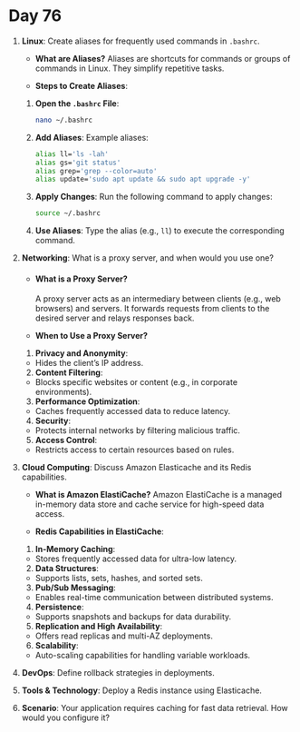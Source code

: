 # Day 76



1. **Linux**: Create aliases for frequently used commands in `.bashrc`.
   * **What are Aliases?**
     Aliases are shortcuts for commands or groups of commands in Linux. They simplify repetitive tasks.

   * **Steps to Create Aliases**:
    1. **Open the `.bashrc` File**:
       ```bash
       nano ~/.bashrc
       ```
    
    2. **Add Aliases**:
       Example aliases:
       ```bash
       alias ll='ls -lah'
       alias gs='git status'
       alias grep='grep --color=auto'
       alias update='sudo apt update && sudo apt upgrade -y'
       ```
    
    3. **Apply Changes**:
       Run the following command to apply changes:
       ```bash
       source ~/.bashrc
       ```
    
    4. **Use Aliases**:
       Type the alias (e.g., `ll`) to execute the corresponding command.


2. **Networking**: What is a proxy server, and when would you use one?
   * #### **What is a Proxy Server?**
     A proxy server acts as an intermediary between clients (e.g., web browsers) and servers. It forwards requests from clients to the desired server and relays responses back.

   * **When to Use a Proxy Server?**
    1. **Privacy and Anonymity**:
    - Hides the client’s IP address.
    
    2. **Content Filtering**:
    - Blocks specific websites or content (e.g., in corporate environments).
    
    3. **Performance Optimization**:
    - Caches frequently accessed data to reduce latency.
    
    4. **Security**:
    - Protects internal networks by filtering malicious traffic.
    
    5. **Access Control**:
    - Restricts access to certain resources based on rules.


3. **Cloud Computing**: Discuss Amazon Elasticache and its Redis capabilities.
   * **What is Amazon ElastiCache?**
     Amazon ElastiCache is a managed in-memory data store and cache service for high-speed data access.

   * **Redis Capabilities in ElastiCache**:
    1. **In-Memory Caching**:
    - Stores frequently accessed data for ultra-low latency.
    2. **Data Structures**:
    - Supports lists, sets, hashes, and sorted sets.
    3. **Pub/Sub Messaging**:
    - Enables real-time communication between distributed systems.
    4. **Persistence**:
    - Supports snapshots and backups for data durability.
    5. **Replication and High Availability**:
    - Offers read replicas and multi-AZ deployments.
    6. **Scalability**:
    - Auto-scaling capabilities for handling variable workloads.


4. **DevOps**: Define rollback strategies in deployments.

5. **Tools & Technology**: Deploy a Redis instance using Elasticache.

6. **Scenario**: Your application requires caching for fast data retrieval. How would you configure it?


